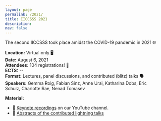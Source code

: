 ```yaml
---
layout: page
permalink: /2021/
title: IICCSSS 2021
description: 
nav: false
---
```


The second IICCSSS took place amidst the COVID-19 pandemic in 2021 🌐

**Location:** Virtual only 🖥️  
**Date:** August 6, 2021  
**Attendees:** 104 registrations! 🎉  
**ECTS:** --  
**Format:** Lectures, panel discussions, and contributed (blitz) talks 🗣️  
**Speakers:** Gemma Roig, Fabian Sinz, Anne Urai, Katharina Dobs, Eric Schulz,  Charlotte Rae, Nenad Tomasev

**Material:**  
- 🎥 [Keynote recordings](https://www.youtube.com/playlist?list=PLrQj_shmS8SPU4Np4FC1wccO0ddpGv6ni) on our YouTube channel.
- 📄 [Abstracts of the contributed lightning talks](/assets/pdf/IICCSSS2021_AbstractBook.pdf)